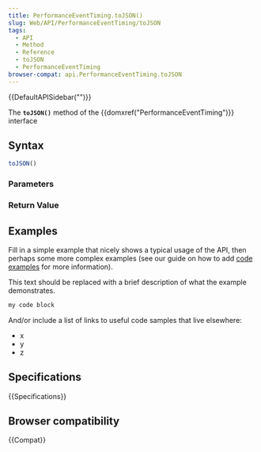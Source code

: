 ```yaml
---
title: PerformanceEventTiming.toJSON()
slug: Web/API/PerformanceEventTiming/toJSON
tags:
  - API
  - Method
  - Reference
  - toJSON
  - PerformanceEventTiming
browser-compat: api.PerformanceEventTiming.toJSON
---
```

{{DefaultAPISidebar("")}}

The **`toJSON()`** method of the {{domxref("PerformanceEventTiming")}} interface 

## Syntax

```js
toJSON()
```

### Parameters



### Return Value



## Examples

Fill in a simple example that nicely shows a typical usage of the API, then perhaps some more complex examples (see our guide on how to add [code examples](/en-US/docs/MDN/Contribute/Structures/Code_examples) for more information).

This text should be replaced with a brief description of what the example demonstrates.

```js
my code block
```

And/or include a list of links to useful code samples that live elsewhere:

*   x
*   y
*   z

## Specifications

{{Specifications}}

## Browser compatibility

{{Compat}}

